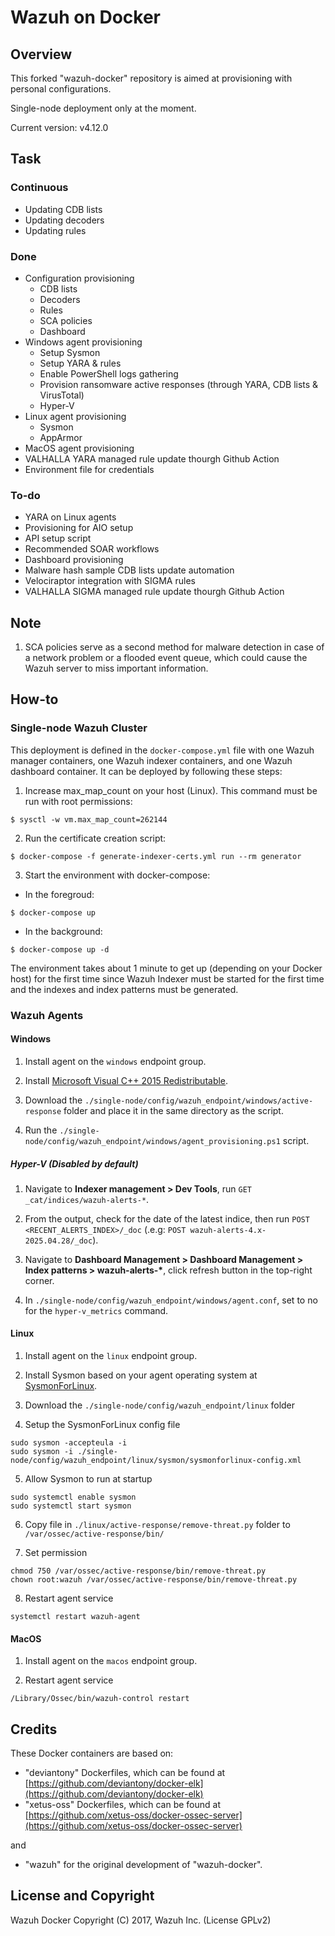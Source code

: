 # Wazuh on Docker

## Overview

This forked "wazuh-docker" repository is aimed at provisioning with personal configurations.

Single-node deployment only at the moment.

Current version: v4.12.0

## Task

### Continuous

- Updating CDB lists
- Updating decoders
- Updating rules

### Done

- Configuration provisioning
    - CDB lists
    - Decoders
    - Rules
    - SCA policies
    - Dashboard
- Windows agent provisioning
    - Setup Sysmon
    - Setup YARA & rules
    - Enable PowerShell logs gathering
    - Provision ransomware active responses (through YARA, CDB lists & VirusTotal)
    - Hyper-V
- Linux agent provisioning
    - Sysmon
    - AppArmor
- MacOS agent provisioning
- VALHALLA YARA managed rule update thourgh Github Action
- Environment file for credentials

### To-do

- YARA on Linux agents
- Provisioning for AIO setup
- API setup script
- Recommended SOAR workflows
- Dashboard provisioning
- Malware hash sample CDB lists update automation
- Velociraptor integration with SIGMA rules
- VALHALLA SIGMA managed rule update thourgh Github Action

## Note

1. SCA policies serve as a second method for malware detection in case of a network problem or a flooded event queue, which could cause the Wazuh server to miss important information.

## How-to

### Single-node Wazuh Cluster

This deployment is defined in the `docker-compose.yml` file with one Wazuh manager containers, one Wazuh indexer containers, and one Wazuh dashboard container. It can be deployed by following these steps: 

1. Increase max_map_count on your host (Linux). This command must be run with root permissions:
```
$ sysctl -w vm.max_map_count=262144
```
2) Run the certificate creation script:
```
$ docker-compose -f generate-indexer-certs.yml run --rm generator
```
3) Start the environment with docker-compose:

- In the foregroud:
```
$ docker-compose up
```
- In the background:
```
$ docker-compose up -d
```

The environment takes about 1 minute to get up (depending on your Docker host) for the first time since Wazuh Indexer must be started for the first time and the indexes and index patterns must be generated.


### Wazuh Agents

#### Windows

1. Install agent on the `windows` endpoint group.

2. Install [Microsoft Visual C++ 2015 Redistributable](https://aka.ms/vs/17/release/vc_redist.x64.exe).

3. Download the `./single-node/config/wazuh_endpoint/windows/active-response` folder and place it in the same directory as the script.

4. Run the `./single-node/config/wazuh_endpoint/windows/agent_provisioning.ps1` script.

##### Hyper-V (Disabled by default)

1. Navigate to **Indexer management > Dev Tools**, run `GET _cat/indices/wazuh-alerts-*`.

2. From the output, check for the date of the latest indice, then run `POST <RECENT_ALERTS_INDEX>/_doc` (.e.g: `POST wazuh-alerts-4.x-2025.04.28/_doc`).

3. Navigate to **Dashboard Management > Dashboard Management > Index patterns > wazuh-alerts-\***, click refresh button in the top-right corner.

4. In `./single-node/config/wazuh_endpoint/windows/agent.conf`, set <disabled> to no for the `hyper-v_metrics` command.

#### Linux

1. Install agent on the `linux` endpoint group.

2. Install Sysmon based on your agent operating system at [SysmonForLinux](https://github.com/microsoft/SysmonForLinux/blob/main/INSTALL.md).

3. Download the `./single-node/config/wazuh_endpoint/linux` folder

4. Setup the SysmonForLinux config file

```
sudo sysmon -accepteula -i
sudo sysmon -i ./single-node/config/wazuh_endpoint/linux/sysmon/sysmonforlinux-config.xml
```

5. Allow Sysmon to run at startup

```
sudo systemctl enable sysmon
sudo systemctl start sysmon
```

6. Copy file in `./linux/active-response/remove-threat.py` folder to `/var/ossec/active-response/bin/`

7. Set permission

```
chmod 750 /var/ossec/active-response/bin/remove-threat.py
chown root:wazuh /var/ossec/active-response/bin/remove-threat.py 
```

8. Restart agent service

```
systemctl restart wazuh-agent
```

#### MacOS

1. Install agent on the `macos` endpoint group.

2. Restart agent service

```
/Library/Ossec/bin/wazuh-control restart
```

## Credits

These Docker containers are based on:

* "deviantony" Dockerfiles, which can be found at [https://github.com/deviantony/docker-elk](https://github.com/deviantony/docker-elk)
* "xetus-oss" Dockerfiles, which can be found at [https://github.com/xetus-oss/docker-ossec-server](https://github.com/xetus-oss/docker-ossec-server)

and

* "wazuh" for the original development of "wazuh-docker".

## License and Copyright

Wazuh Docker Copyright (C) 2017, Wazuh Inc. (License GPLv2)
